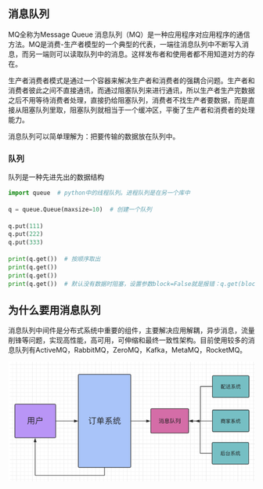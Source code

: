 ## 消息队列
MQ全称为Message Queue 消息队列（MQ）是一种应用程序对应用程序的通信方法。MQ是消费-生产者模型的一个典型的代表，一端往消息队列中不断写入消息，而另一端则可以读取队列中的消息。这样发布者和使用者都不用知道对方的存在。

生产者消费者模式是通过一个容器来解决生产者和消费者的强耦合问题。生产者和消费者彼此之间不直接通讯，而通过阻塞队列来进行通讯，所以生产者生产完数据之后不用等待消费者处理，直接扔给阻塞队列，消费者不找生产者要数据，而是直接从阻塞队列里取，阻塞队列就相当于一个缓冲区，平衡了生产者和消费者的处理能力。

消息队列可以简单理解为：把要传输的数据放在队列中。

### 队列

队列是一种先进先出的数据结构
```python
import queue  # python中的线程队列。进程队列是在另一个库中

q = queue.Queue(maxsize=10)  # 创建一个队列

q.put(111)
q.put(222)
q.put(333)

print(q.get())  # 按顺序取出
print(q.get())
print(q.get())
print(q.get())  # 默认没有数据时阻塞，设置参数block=False就是报错：q.get(block=False)
```

## 为什么要用消息队列
消息队列中间件是分布式系统中重要的组件，主要解决应用解耦，异步消息，流量削锋等问题，实现高性能，高可用，可伸缩和最终一致性架构。目前使用较多的消息队列有ActiveMQ，RabbitMQ，ZeroMQ，Kafka，MetaMQ，RocketMQ。

![说明](img/waimai.png)
